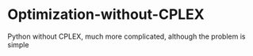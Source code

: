 # Optimization-without-CPLEX
Python without CPLEX, much more complicated, although the problem is simple 
